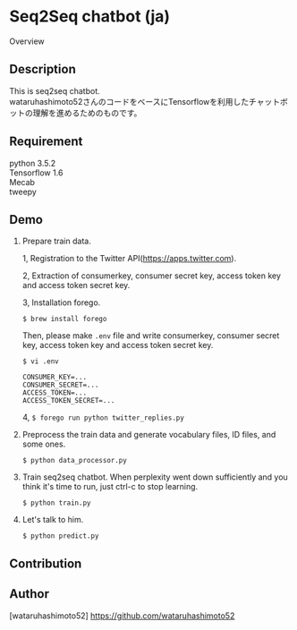 Seq2Seq chatbot (ja)
====

Overview

## Description
This is seq2seq chatbot.  
wataruhashimoto52さんのコードをベースにTensorflowを利用したチャットボットの理解を進めるためのものです。

## Requirement
python 3.5.2  
Tensorflow 1.6  
Mecab  
tweepy  

## Demo

1. Prepare train data.

    1, Registration to the Twitter API(https://apps.twitter.com).

    2, Extraction of consumerkey, consumer secret key, access token key and access token secret key.

    3, Installation forego.

    `$ brew install forego`

    Then, please make `.env` file and write consumerkey, consumer secret key, access token key and access token secret key.

    `$ vi .env` 

    ```
    CONSUMER_KEY=...
    CONSUMER_SECRET=...
    ACCESS_TOKEN=...
    ACCESS_TOKEN_SECRET=...
    ```

    4, `$ forego run python twitter_replies.py`
2. Preprocess the train data and generate vocabulary files, ID files, and some ones.

    `$ python data_processor.py`  

3. Train seq2seq chatbot. When perplexity went down sufficiently and you think it's time to run, just ctrl-c to stop learning. 

    `$ python train.py`

4. Let's talk to him.  

    `$ python predict.py`

    
## Contribution

## Author

[wataruhashimoto52] https://github.com/wataruhashimoto52
